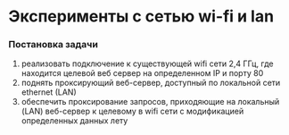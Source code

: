 # Эксперименты с сетью wi-fi и lan

### Постановка задачи ###
1. реализовать подключение к существующей wifi сети 2,4 ГГц, где находится целевой веб сервер на определенном IP и порту 80
2. поднять проксирующий веб-сервер, доступный по локальной сети ethernet (LAN)
3. обеспечить проксирование запросов, приходяющие на локальный (LAN) веб-сервер к целевому в wifi сети 
с модификацией определенных данных лету